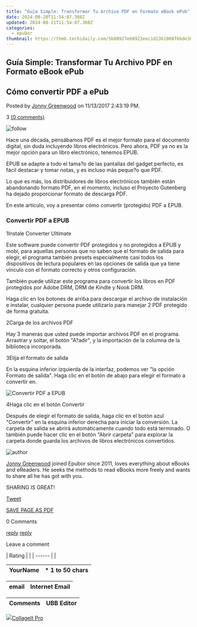 ```yaml
---
title: "Guía Simple: Transformar Tu Archivo PDF en Formato eBook ePub"
date: 2024-08-20T11:54:07.308Z
updated: 2024-08-21T11:54:07.308Z
categories:
  - epubor
thumbnail: https://thmb.techidaily.com/5b80927e68923eec1d1361008f6bde3827f135dcc6188baf767c77fe55f4ad9e.png
---
```


## Guía Simple: Transformar Tu Archivo PDF en Formato eBook ePub

## Cómo convertir PDF a ePub

Posted by [Jonny Greenwood](https://plus.google.com/u/0/+JonnyGreenwood999) on 11/13/2017 2:43:19 PM.

3 [(0 comments)](http://www.epubor.com/#comment-area) 



![follow](http://www.epubor.com/images/follow.png)

Hace una década, pensábamos PDF es el mejor formato para el documento digital, sin duda incluyendo libros electrónicos. Pero ahora, PDF ya no es la mejor opción para un libro electrónico, tenemos EPUB.

EPUB se adapte a todo el tama?o de las pantallas del gadget perfecto, es fácil destacar y tomar notas, y es incluso más peque?o que PDF.

Lo que es más, los distribuidores de libros electrónicos también están abandonando formato PDF, en el momento, incluso el Proyecto Gutenberg ha dejado proporcionar formato de descarga PDF.

En este artículo, voy a presentar cómo convertir (protegido) PDF a EPUB. 

### Convertir PDF a EPUB

1Instale Converter Ultimate

Este software puede convertir PDF protegidos y no protegidos a EPUB y mobi, para aquellas personas que no saben que el formato de salida para elegir, el programa también presets especialmente casi todos los dispositivos de lectura populares en las opciones de salida que ya tiene vínculo con el formato correcto y otros configuración.

También puede utilizar este programa para convertir los libros en PDF protegidos por Adobe DRM, DRM de Kindle y Nook DRM.

[](https://tools.techidaily.com/epubor/ultimate/) [](https://tools.techidaily.com/epubor/ultimate/) 

Haga clic en los botones de arriba para descargar el archivo de instalación e instalar, cualquier persona puede utilizarlo para manejar 2 PDF protegido de forma gratuita.

2Carga de los archivos PDF

Hay 3 maneras que usted puede importar archivos PDF en el programa. Arrastrar y soltar, el botón "A?adir", y la importación de la columna de la biblioteca incorporada. 

3Elija el formato de salida

En la esquina inferior izquierda de la interfaz, podemos ver "la opción Formato de salida". Haga clic en el botón de abajo para elegir el formato a convertir en.

![Convertir PDF a EPUB](http://www.epubor.com/images/convertir-pdf-a-epub.png)

4Haga clic en el botón Convertir

Después de elegir el formato de salida, haga clic en el botón azul "Convertir" en la esquina inferior derecha para iniciar la conversión. La carpeta de salida se abrirá automáticamente cuando todo está terminado. O también puede hacer clic en el botón "Abrir carpeta" para explorar la carpeta donde guarda los archivos de libros electrónicos convertidos.

[](https://tools.techidaily.com/epubor/ultimate/) [](https://tools.techidaily.com/epubor/ultimate/) 

![author](http://www.epubor.com/images/uppic/jonny.png)

[Jonny Greenwood](https://plus.google.com/u/0/+JonnyGreenwood999) joined Epubor since 2011, loves everything about eBooks and eReaders. He seeks the methods to read eBooks more freely and wants to share all he has got with you.

SHARING IS GREAT!

[Tweet](https://twitter.com/share) 

[SAVE PAGE AS PDF](https://tools.techidaily.com/epubor/products/) 



0 Comments

[reply](https://tools.techidaily.com/epubor/products/) [reply](https://tools.techidaily.com/epubor/products/) 

Leave a comment

| Rating |  |
| ------ |  |

| YourName | \*  1 to 50 chars |
| -------- | ----------------- |

| email | Internet Email |
| ----- | -------------- |

| Comments | UBB Editor |
| -------- | ---------- |

<ins class="adsbygoogle"
     style="display:block"
     data-ad-format="autorelaxed"
     data-ad-client="ca-pub-7571918770474297"
     data-ad-slot="1223367746"></ins>



<ins class="adsbygoogle"
     style="display:block"
     data-ad-client="ca-pub-7571918770474297"
     data-ad-slot="8358498916"
     data-ad-format="auto"
     data-full-width-responsive="true"></ins>



<!-- affiliate ads begin -->
<a href="https://secure.2checkout.com/order/checkout.php?PRODS=4530091&QTY=1&AFFILIATE=108875&CART=1"><img src="https://www.pearlmountainsoft.com/n_img/product/cit_win/banScrn.jpg" border="0">CollageIt Pro</a>
<!-- affiliate ads end -->